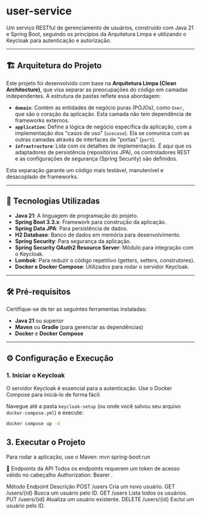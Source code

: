 # user-service

Um serviço RESTful de gerenciamento de usuários, construído com Java 21 e Spring Boot, seguindo os princípios da Arquitetura Limpa e utilizando o Keycloak para autenticação e autorização.

---

## 🏗️ Arquitetura do Projeto

Este projeto foi desenvolvido com base na **Arquitetura Limpa (Clean Architecture)**, que visa separar as preocupações do código em camadas independentes. A estrutura de pastas reflete essa abordagem:

* **`domain`**: Contém as entidades de negócio puras (POJOs), como `User`, que são o coração da aplicação. Esta camada não tem dependência de frameworks externos.
* **`application`**: Define a lógica de negócio específica da aplicação, com a implementação dos "casos de uso" (`usecase`). Ela se comunica com as outras camadas através de interfaces de "portas" (`port`).
* **`infrastructure`**: Lida com os detalhes de implementação. É aqui que os adaptadores de persistência (repositórios JPA), os controladores REST e as configurações de segurança (Spring Security) são definidos.

Esta separação garante um código mais testável, manutenível e desacoplado de frameworks.

---

## 🚀 Tecnologias Utilizadas

* **Java 21**: A linguagem de programação do projeto.
* **Spring Boot 3.3.x**: Framework para construção da aplicação.
* **Spring Data JPA**: Para persistência de dados.
* **H2 Database**: Banco de dados em memória para desenvolvimento.
* **Spring Security**: Para segurança da aplicação.
* **Spring Security OAuth2 Resource Server**: Módulo para integração com o Keycloak.
* **Lombok**: Para reduzir o código repetitivo (getters, setters, construtores).
* **Docker e Docker Compose**: Utilizados para rodar o servidor Keycloak.

---

## 🛠️ Pré-requisitos

Certifique-se de ter as seguintes ferramentas instaladas:

* **Java 21** ou superior
* **Maven** ou **Gradle** (para gerenciar as dependências)
* **Docker** e **Docker Compose**

---

## ⚙️ Configuração e Execução

### 1. Iniciar o Keycloak

O servidor Keycloak é essencial para a autenticação. Use o Docker Compose para iniciá-lo de forma fácil:

Navegue até a pasta `keycloak-setup` (ou onde você salvou seu arquivo `docker-compose.yml`) e execute:

```bash
docker compose up -d
```
## 3. Executar o Projeto
Para rodar a aplicação, use o Maven:
mvn spring-boot:run

🚀 Endpoints da API
Todos os endpoints requerem um token de acesso válido no cabeçalho Authorization: Bearer <token>.

Método	Endpoint	Descrição
POST	/users	Cria um novo usuário.
GET	/users/{id}	Busca um usuário pelo ID.
GET	/users	Lista todos os usuários.
PUT	/users/{id}	Atualiza um usuário existente.
DELETE	/users/{id}	Exclui um usuário pelo ID.
